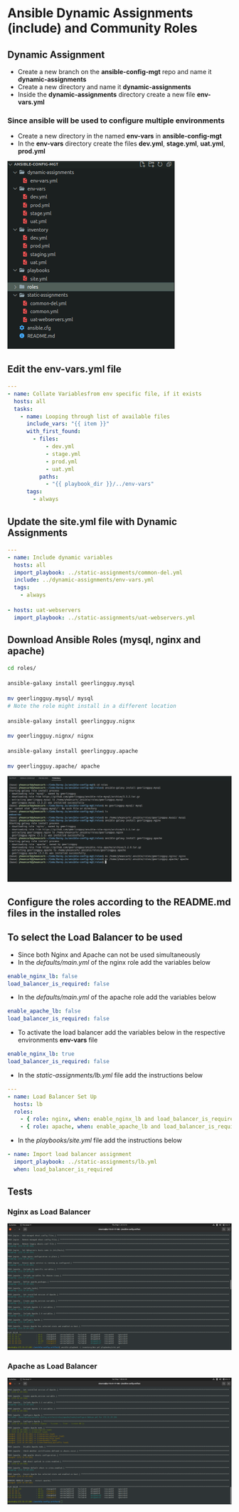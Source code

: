 # Ansible Dynamic Assignments (include) and Community Roles

## Dynamic Assignment

- Create a new branch on the __ansible-config-mgt__ repo and name it __dynamic-assignments__
- Create a new directory and name it __dynamic-assignments__
- Inside the __dynamic-assignments__ directory create a new file __env-vars.yml__

### Since ansible will be used to configure multiple environments

- Create a new directory in the named __env-vars__ in __ansible-config-mgt__
- In the __env-vars__ directory create the files __dev.yml__, __stage.yml__, __uat.yml__, __prod.yml__

![Directory](PBL-13/dir1.png)


## Edit the __env-vars.yml__ file
```yml
---
- name: Collate Variablesfrom env specific file, if it exists
  hosts: all
  tasks: 
    - name: Looping through list of available files
      include_vars: "{{ item }}"
      with_first_found:
        - files:
            - dev.yml
            - stage.yml
            - prod.yml
            - uat.yml
          paths:
            - "{{ playbook_dir }}/../env-vars"
      tags:
        - always
```

## Update the __site.yml__ file with Dynamic Assignments
```yml
---
- name: Include dynamic variables
  hosts: all
  import_playbook: ../static-assignments/common-del.yml
  include: ../dynamic-assignments/env-vars.yml
  tags:
    - always

- hosts: uat-webservers
  import_playbook: ../static-assignments/uat-webservers.yml
```

## Download Ansible Roles (mysql, nginx and apache)
```bash
cd roles/

ansible-galaxy install geerlingguy.mysql

mv geerlingguy.mysql/ mysql
# Note the role might install in a different location

ansible-galaxy install geerlingguy.nignx

mv geerlingguy.nignx/ nignx

ansible-galaxy install geerlingguy.apache

mv geerlingguy.apache/ apache
```
![Roles](PBL-13/roles.png)

## Configure the roles according to the README.md files in the installed roles

## To select the Load Balancer to be used
- Since both Nginx and Apache can not be used simultaneously
- In the _defaults/main.yml_ of the nginx role add the variables below
```yml
enable_nginx_lb: false
load_balancer_is_required: false
```
- In the _defaults/main.yml_ of the apache role add the variables below
```yml
enable_apache_lb: false
load_balancer_is_required: false
```
- To activate the load balancer add the variables below in the respective environments __env-vars__ file
```yml
enable_nginx_lb: true
load_balancer_is_required: false
```
- In the _static-assignments/lb.yml_ file add the instructions below
```yml
---
- name: Load Balancer Set Up
  hosts: lb
  roles:
    - { role: nginx, when: enable_nginx_lb and load_balancer_is_required }
    - { role: apache, when: enable_apache_lb and load_balancer_is_required }
```
- In the _playbooks/site.yml_ file add the instructions below
```yml
- name: Import load balancer assignment
  import_playbook: ../static-assignments/lb.yml
  when: load_balancer_is_required
```

## Tests

### Nginx as Load Balancer

![Nginx](PBL-13/nginx.png)


### Apache as Load Balancer

![Apache](PBL-13/apache.png)

